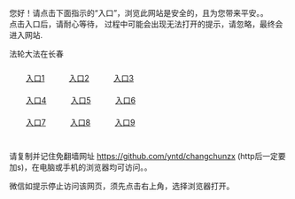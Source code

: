您好！请点击下面指示的“入口”，浏览此网站是安全的，且为您带来平安。。 <br/>
点击入口后，请耐心等待， 过程中可能会出现无法打开的提示，请忽略，最终会进入网站. </br>

法轮大法在长春<br/>
<div style="padding:10px"><a style="margin:20px" target="_blank" href="https://d3oiw80a2s4tvq.cloudfront.net/2Qpsp?prhtw" id="ccLink1" rel="nofollow">入口1</a> <a target="_blank" style="margin:20px" href="https://d2xwd6eb0ikixz.cloudfront.net/2Qpsp?bkvtclvx" id="ccLink2" rel="nofollow">入口2</a> <a style="margin:20px" target="_blank" href="https://d22eh3n3xuw5qg.cloudfront.net/2Qpsp?dhrfmyk" id="ccLink3" rel="nofollow">入口3</a></div>

<div style="padding:10px" ><a style="margin:20px" target="_blank" href="https://d3oiw80a2s4tvq.cloudfront.net/2Qpsp?prhtw" id="ccLink4" rel="nofollow">入口4</a> <a style="margin:20px" href="https://d2xwd6eb0ikixz.cloudfront.net/2Qpsp?bkvtclvx" target="_blank" id="ccLink5" rel="nofollow">入口5</a> <a style="margin:20px" href="https://d22eh3n3xuw5qg.cloudfront.net/2Qpsp?dhrfmyk" target="_blank" id="ccLink6" rel="nofollow">入口6</a></div>

<div style="padding:10px"><a style="margin:20px" target="_blank" href="https://d3oiw80a2s4tvq.cloudfront.net/2Qpsp?prhtw" id="ccLink7" rel="nofollow">入口7</a> <a style="margin:20px" href="https://d2xwd6eb0ikixz.cloudfront.net/2Qpsp?bkvtclvx" target="_blank" id="ccLink8" rel="nofollow">入口8</a> <a style="margin:20px" target="_blank" href="https://d22eh3n3xuw5qg.cloudfront.net/2Qpsp?dhrfmyk" id="ccLink9" rel="nofollow">入口9</a></div>

<br/>



请复制并记住免翻墙网址 https://github.com/yntd/changchunzx (http后一定要加s)，在电脑或手机的浏览器均可访问。。<br/>

微信如提示停止访问该网页，须先点击右上角，选择浏览器打开。
